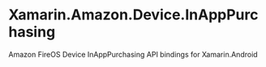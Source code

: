 # Xamarin.Amazon.Device.InAppPurchasing
Amazon FireOS Device InAppPurchasing API bindings for Xamarin.Android
